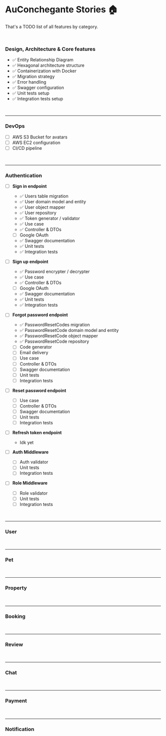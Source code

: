 # AuConchegante Stories 🏠

That's a TODO list of all features by category.

<br/>

### Design, Architecture & Core features

- ✅ Entity Relationship Diagram
- ✅ Hexagonal architecture structure
- ✅ Containerization with Docker
- ✅ Migration strategy
- ✅ Error handling
- ✅ Swagger configuration
- ✅ Unit tests setup
- ✅ Integration tests setup

<br/>

---

### DevOps

- [ ] AWS S3 Bucket for avatars
- [ ] AWS EC2 configuration
- [ ] CI/CD pipeline

<br/>

---

### Authentication

- [ ] <b>Sign in endpoint</b>

    - ✅ Users table migration
    - ✅ User domain model and entity
    - ✅ User object mapper
    - ✅ User repository
    - ✅ Token generator / validator
    - ✅ Use case
    - ✅ Controller & DTOs
    - [ ] Google OAuth
    - ✅ Swagger documentation
    - ✅ Unit tests
    - ✅ Integration tests

- [ ] <b>Sign up endpoint</b>

    - ✅ Password encrypter / decrypter
    - ✅ Use case
    - ✅ Controller & DTOs
    - [ ] Google OAuth
    - ✅ Swagger documentation
    - ✅ Unit tests
    - ✅ Integration tests

- [ ] <b>Forgot password endpoint</b>

    - ✅ PasswordResetCodes migration
    - ✅ PasswordResetCode domain model and entity
    - ✅ PasswordResetCode object mapper
    - ✅ PasswordResetCode repository
    - [ ] Code generator
    - [ ] Email delivery
    - [ ] Use case
    - [ ] Controller & DTOs
    - [ ] Swagger documentation
    - [ ] Unit tests
    - [ ] Integration tests

- [ ] <b>Reset password endpoint</b>

    - [ ] Use case
    - [ ] Controller & DTOs
    - [ ] Swagger documentation
    - [ ] Unit tests
    - [ ] Integration tests

- [ ] <b>Refresh token endpoint</b>

    - Idk yet

- [ ] <b>Auth Middleware</b>

    - [ ] Auth validator
    - [ ] Unit tests
    - [ ] Integration tests

- [ ] <b>Role Middleware</b>
    - [ ] Role validator
    - [ ] Unit tests
    - [ ] Integration tests

<br/>

---

### User

<br/>

---

### Pet

<br/>

---

### Property

<br/>

---

### Booking

<br/>

---

### Review

<br/>

---

### Chat

<br/>

---

### Payment

<br/>

---

### Notification

<br/>
